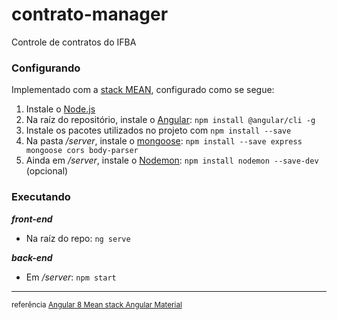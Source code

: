 # contrato-manager
Controle de contratos do IFBA

### Configurando

Implementado com a [stack MEAN](https://en.wikipedia.org/wiki/MEAN_(software_bundle)), configurado como se segue: 

1. Instale o [Node.js](https://nodejs.org/en/download/)
2. Na raíz do repositório, instale o [Angular](https://angular.io/): `npm install @angular/cli -g`
3. Instale os pacotes utilizados no projeto com `npm install --save`
4. Na pasta _/server_, instale o [mongoose](https://mongoosejs.com/): `npm install --save express mongoose cors body-parser`
5. Ainda em _/server_, instale o [Nodemon](https://nodemon.io/): `npm install nodemon --save-dev` (opcional)

### Executando
**_front-end_**
* Na raíz do repo: `ng serve`

**_back-end_**
* Em _/server_: `npm start`

---

<sub>referência [Angular 8 Mean stack Angular Material](https://github.com/SinghDigamber/Angular8MeanstackAngularMaterial/)
</sub>
